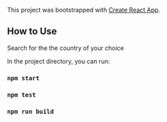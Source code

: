 This project was bootstrapped with [Create React App](https://github.com/facebook/create-react-app).

## How to Use 
Search for the the country of your choice

In the project directory, you can run:

### `npm start`

### `npm test`

### `npm run build`


